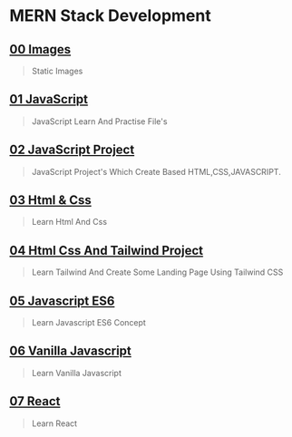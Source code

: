 ﻿# MERN Stack Development

## [00 Images](00-img/)
> Static Images

## [01 JavaScript](01-JavaScript/)
> JavaScript Learn And Practise File's

## [02 JavaScript Project](02-JavaScript-Project/)
> JavaScript Project's Which Create Based HTML,CSS,JAVASCRIPT.

## [03 Html & Css](03_Html_Css/)
> Learn Html And Css

## [04 Html Css And Tailwind Project](04_html_css_tailwind_project/)
> Learn Tailwind And Create Some Landing Page Using Tailwind CSS

## [05 Javascript ES6](05_JavaScript_ES6/)
> Learn Javascript ES6 Concept

## [06 Vanilla Javascript](06_vanilla_javascript/)
> Learn Vanilla Javascript

## [07 React](07_React/)
> Learn React